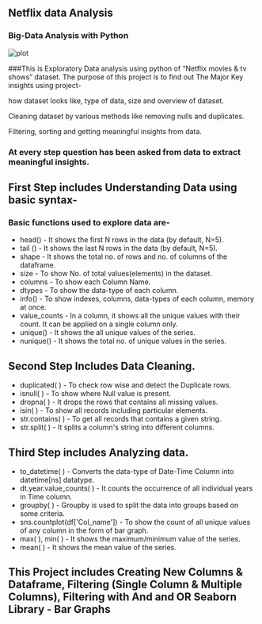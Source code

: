 ## Netflix data Analysis 
### Big-Data Analysis with Python

![plot](https://wallpapercave.com/wp/wp5063339.png)

###This is Exploratory Data analysis using python of “Netflix movies & tv shows” dataset. The purpose of this project is to find out The Major Key insights using project-  

how dataset looks like, type of data, size and overview of dataset. 

Cleaning dataset by various methods like removing nulls and duplicates. 

Filtering, sorting and getting meaningful insights from data.  


### At every step question has been asked from data to extract meaningful insights.
## First Step includes Understanding Data using basic syntax-
### Basic functions used to explore data are-
* head() - It shows the first N rows in the data (by default, N=5).
* tail () - It shows the last N rows in the data (by default, N=5).
* shape - It shows the total no. of rows and no. of columns of the dataframe.
* size - To show No. of total values(elements) in the dataset.
* columns - To show each Column Name.
* dtypes - To show the data-type of each column.
* info() - To show indexes, columns, data-types of each column, memory at once.
* value_counts - In a column, it shows all the unique values with their count. It can be applied on a single column only.
* unique() - It shows the all unique values of the series.
* nunique() - It shows the total no. of unique values in the series.

## Second Step Includes Data Cleaning. 
* duplicated( ) - To check row wise and detect the Duplicate rows.
* isnull( ) - To show where Null value is present.
* dropna( ) - It drops the rows that contains all missing values.
* isin( ) - To show all records including particular elements.
* str.contains( ) - To get all records that contains a given string.
* str.split( ) - It splits a column's string into different columns.

## Third Step includes Analyzing data.
* to_datetime( ) - Converts the data-type of Date-Time Column into datetime[ns] datatype.
* dt.year.value_counts( ) - It counts the occurrence of all individual years in Time column.
* groupby( ) - Groupby is used to split the data into groups based on some criteria.
* sns.countplot(df['Col_name']) - To show the count of all unique values of any column in the form of bar graph.
* max( ), min( ) - It shows the maximum/minimum value of the series.
* mean( ) - It shows the mean value of the series.

## This Project includes Creating New Columns & Dataframe, Filtering (Single Column & Multiple Columns), Filtering with And and OR Seaborn Library - Bar Graphs
